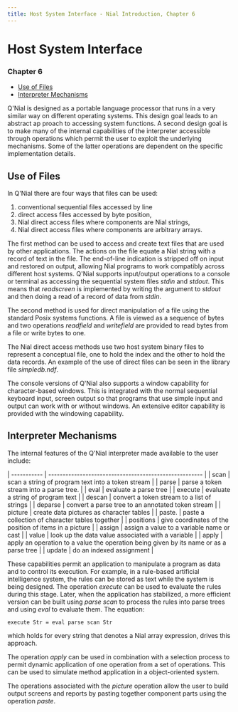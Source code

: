 ```yaml
---
title: Host System Interface - Nial Introduction, Chapter 6
---
```



# Host System Interface
### Chapter 6

- [Use of Files](#use-of-files)
- [Interpreter Mechanisms](#interpreter-mechanisms)

Q'Nial is designed as a portable language processor that runs in a very
similar way on different operating systems. This design goal leads to an
abstract ap proach to accessing system functions. A second design goal
is to make many of the internal capabilities of the interpreter
accessible through operations which permit the user to exploit the
underlying mechanisms. Some of the latter operations are dependent on
the specific implementation details.

## Use of Files

In Q'Nial there are four ways that files can be used:

1.    conventional sequential files accessed by line
2.    direct access files accessed by byte position,
3.    Nial direct access files where components are Nial strings,
4.    Nial direct access files where components are arbitrary arrays.

The first method can be used to access and create text files that are
used by other applications. The actions on the file equate a Nial string
with a record of text in the file. The end-of-line indication is
stripped off on input and restored on output, allowing Nial programs to
work compatibly across different host systems. Q'Nial supports
input/output operations to a console or terminal as accessing the
sequential system files *stdin* and *stdout*. This means that *readscreen* is
implemented by writing the argument to *stdout* and then doing a read of
a record of data from *stdin*.

The second method is used for direct manipulation of a file using the
standard Posix systems functions. A file is viewed as a sequence of
bytes and two operations *readfield* and *writefield* are provided to read
bytes from a file or write bytes to one.

The Nial direct access methods use two host system binary files to
represent a conceptual file, one to hold the index and the other to hold
the data records. An example of the use of direct files can be seen in
the library file *simpledb.ndf*.

The console versions of Q'Nial also supports a window capability for
character-based windows. This is integrated with the normal sequential
keyboard input, screen output so that programs that use simple input and
output can work with or without windows. An extensive editor capability
is provided with the windowing capability.

## Interpreter Mechanisms

The internal features of the Q'Nial interpreter made available to the
user include:

| ----------- | ------------------------------------------------------ |
| scan        |  scan a string of program text into a token stream |
| parse       |  parse a token stream into a parse tree.                      |
| eval        | evaluate a parse tree |
| execute     | evaluate a string of program text |
| descan      | convert a token stream to a list of strings  |
| deparse     | convert a parse tree to an annotated token stream |
| picture     | create data pictures as character tables |
| paste.      | paste a collection of character tables together |
| positions   | give coordinates of the position of items in a picture |
| assign      | assign a value to a variable name or cast |
| value       | look up the data value associated with a variable |
| apply       | apply an operation to a value the operation being given by its name or as a parse tree |
| update      | do an indexed assignment |


These capabilities permit an application to manipulate a program as
data and to control its execution. For example, in a rule-based
artificial intelligence system, the rules can be stored as text while
the system is being designed. The operation *execute* can be used to
evaluate the rules during this stage. Later, when the application has
stabilized, a more efficient version can be built using *parse scan* to
process the rules into parse trees and using *eval* to evaluate them. The
equation:

    execute Str = eval parse scan Str
    

which holds for every string that denotes a Nial array expression,
drives this approach.

The operation *apply* can be used in combination with a selection process
to permit dynamic application of one operation from a set of operations.
This can be used to simulate method application in a object-oriented
system.

The operations associated with the *picture* operation allow the user to
build output screens and reports by pasting together component parts
using the operation *paste*.
